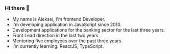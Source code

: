 ### Hi there 👋

- My name is Aleksei, I'm frontend Developer.
- I'm developing application in JavaScript since 2010.
- Development applications for the banking sector for the last three years.
- Front Lead direction in the last two years.
- Mentoring five employees over the past three years.
- I’m currently learning: ReactJS, TypeScript.
